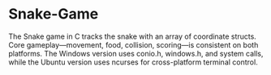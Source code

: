 # Snake-Game
The Snake game in C tracks the snake with an array of coordinate structs. Core gameplay—movement, food, collision, scoring—is consistent on both platforms. The Windows version uses conio.h, windows.h, and system calls, while the Ubuntu version uses ncurses for cross-platform terminal control.
